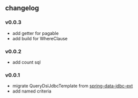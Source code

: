 ## changelog
### v0.0.3
- add getter for pagable
- add build for WhereClause

### v0.0.2
- add count sql

### v0.0.1
- migrate QueryDslJdbcTemplate from [spring-data-jdbc-ext](https://github.com/spring-projects/spring-data-jdbc-ext/tree/1.2.1.RELEASE)
- add named criteria
